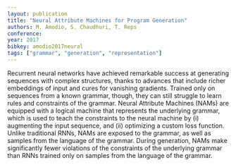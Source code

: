 ```yaml
---
layout: publication
title: "Neural Attribute Machines for Program Generation"
authors: M. Amodio, S. Chaudhuri, T. Reps
conference: 
year: 2017
bibkey: amodio2017neural
tags: ["grammar", "generation", "representation"]
---
```

Recurrent neural networks have achieved remarkable success at generating sequences with complex structures, thanks to advances that include richer embeddings of input and cures for vanishing gradients. Trained only on sequences from a known grammar, though, they can still struggle to learn rules and constraints of the grammar. Neural Attribute Machines (NAMs) are equipped with a logical machine that represents the underlying grammar, which is used to teach the constraints to the neural machine by (i) augmenting the input sequence, and (ii) optimizing a custom loss function. Unlike traditional RNNs, NAMs are exposed to the grammar, as well as samples from the language of the grammar. During generation, NAMs make significantly fewer violations of the constraints of the underlying grammar than RNNs trained only on samples from the language of the grammar.

